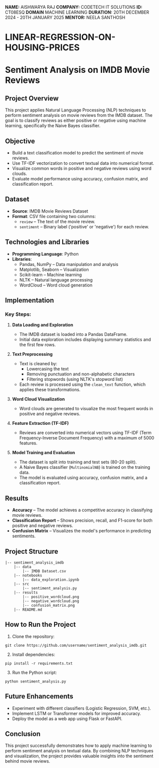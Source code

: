 **NAME:** AISHWARYA RAJ
**COMPANY:** CODETECH IT SOLUTIONS
**ID:** CT08ESQ
**DOMAIN** MACHINE LEARNING
**DURATION:** 20TH DECEMBER 2024 - 20TH JANUARY 2025
**MENTOR:** NEELA SANTHOSH
# LINEAR-REGRESSION-ON-HOUSING-PRICES

# Sentiment Analysis on IMDB Movie Reviews

## Project Overview
This project applies Natural Language Processing (NLP) techniques to perform sentiment analysis on movie reviews from the IMDB dataset. The goal is to classify reviews as either positive or negative using machine learning, specifically the Naive Bayes classifier.

## Objective
- Build a text classification model to predict the sentiment of movie reviews.
- Use TF-IDF vectorization to convert textual data into numerical format.
- Visualize common words in positive and negative reviews using word clouds.
- Evaluate model performance using accuracy, confusion matrix, and classification report.

## Dataset
- **Source**: IMDB Movie Reviews Dataset
- **Format**: CSV file containing two columns:
  - `review` – The text of the movie review.
  - `sentiment` – Binary label ('positive' or 'negative') for each review.

## Technologies and Libraries
- **Programming Language**: Python
- **Libraries**:
  - Pandas, NumPy – Data manipulation and analysis
  - Matplotlib, Seaborn – Visualization
  - Scikit-learn – Machine learning
  - NLTK – Natural language processing
  - WordCloud – Word cloud generation

## Implementation
### Key Steps:
1. **Data Loading and Exploration**
   - The IMDB dataset is loaded into a Pandas DataFrame.
   - Initial data exploration includes displaying summary statistics and the first few rows.

2. **Text Preprocessing**
   - Text is cleaned by:
     - Lowercasing the text
     - Removing punctuation and non-alphabetic characters
     - Filtering stopwords (using NLTK's stopword list)
   - Each review is processed using the `clean_text` function, which applies these transformations.

3. **Word Cloud Visualization**
   - Word clouds are generated to visualize the most frequent words in positive and negative reviews.

4. **Feature Extraction (TF-IDF)**
   - Reviews are converted into numerical vectors using TF-IDF (Term Frequency-Inverse Document Frequency) with a maximum of 5000 features.

5. **Model Training and Evaluation**
   - The dataset is split into training and test sets (80-20 split).
   - A Naive Bayes classifier (`MultinomialNB`) is trained on the training data.
   - The model is evaluated using accuracy, confusion matrix, and a classification report.

## Results
- **Accuracy** – The model achieves a competitive accuracy in classifying movie reviews.
- **Classification Report** – Shows precision, recall, and F1-score for both positive and negative reviews.
- **Confusion Matrix** – Visualizes the model's performance in predicting sentiments.

## Project Structure
```
|-- sentiment_analysis_imdb
    |-- data
        |-- IMDB Dataset.csv
    |-- notebooks
        |-- data_exploration.ipynb
    |-- src
        |-- sentiment_analysis.py
    |-- results
        |-- positive_wordcloud.png
        |-- negative_wordcloud.png
        |-- confusion_matrix.png
    |-- README.md
```

## How to Run the Project
1. Clone the repository:
```
git clone https://github.com/username/sentiment_analysis_imdb.git
```
2. Install dependencies:
```
pip install -r requirements.txt
```
3. Run the Python script:
```
python sentiment_analysis.py
```

## Future Enhancements
- Experiment with different classifiers (Logistic Regression, SVM, etc.).
- Implement LSTM or Transformer models for improved accuracy.
- Deploy the model as a web app using Flask or FastAPI.

## Conclusion
This project successfully demonstrates how to apply machine learning to perform sentiment analysis on textual data. By combining NLP techniques and visualization, the project provides valuable insights into the sentiment behind movie reviews.

